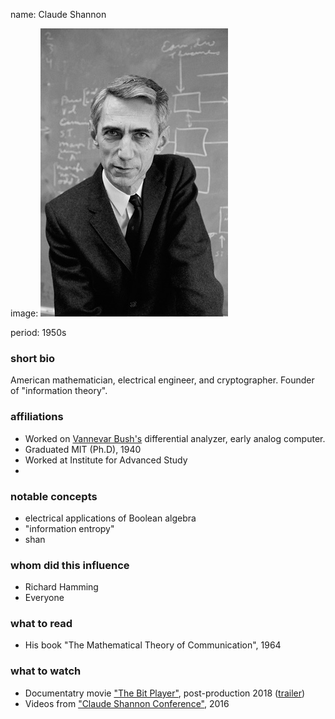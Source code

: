name: Claude Shannon

image: ![Photo: Alfred Eisenstaedt/The LIFE Picture Collection/Getty Images](img/claude-shannon.jpeg)

period: 1950s


### short bio
American mathematician, electrical engineer, and cryptographer. 
Founder of "information theory".

### affiliations
 - Worked on [Vannevar Bush's](vannevar-bush.md) differential analyzer, early analog computer.
 - Graduated MIT (Ph.D), 1940
 - Worked at Institute for Advanced Study 
 - 

### notable concepts
 - electrical applications of Boolean algebra
 - "information entropy"
 - shan

### whom did this influence
 - Richard Hamming
 - Everyone

### what to read
 - His book "The Mathematical Theory of Communication", 1964

### what to watch
 - Documentatry movie ["The Bit Player"](https://www.imdb.com/title/tt5015534/), post-production 2018 ([trailer](https://vimeo.com/288625027))
 - Videos from ["Claude Shannon Conference"](https://www.youtube.com/playlist?list=PLZ4JlAKnv384PiK8mUd4SmzC5BwMbnfUY), 2016
